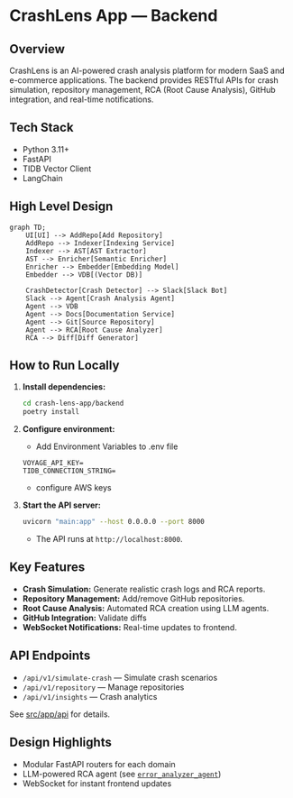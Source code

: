 # CrashLens App — Backend

## Overview

CrashLens is an AI-powered crash analysis platform for modern SaaS and e-commerce applications. The backend provides RESTful APIs for crash simulation, repository management, RCA (Root Cause Analysis), GitHub integration, and real-time notifications.

## Tech Stack

- Python 3.11+
- FastAPI
- TIDB Vector Client
- LangChain

## High Level Design

```mermaid
graph TD;
    UI[UI] --> AddRepo[Add Repository]
    AddRepo --> Indexer[Indexing Service]
    Indexer --> AST[AST Extractor]
    AST --> Enricher[Semantic Enricher]
    Enricher --> Embedder[Embedding Model]
    Embedder --> VDB[(Vector DB)]
 
    CrashDetector[Crash Detector] --> Slack[Slack Bot]
    Slack --> Agent[Crash Analysis Agent]
    Agent --> VDB
    Agent --> Docs[Documentation Service]
    Agent --> Git[Source Repository]
    Agent --> RCA[Root Cause Analyzer]
    RCA --> Diff[Diff Generator]
```

## How to Run Locally

1. **Install dependencies:**
   ```sh
   cd crash-lens-app/backend
   poetry install
   ```

2. **Configure environment:**
   - Add Environment Variables to .env file
   ```
   VOYAGE_API_KEY=
   TIDB_CONNECTION_STRING=
   ```
   - configure AWS keys

3. **Start the API server:**
   ```sh
   uvicorn "main:app" --host 0.0.0.0 --port 8000
   ```
   - The API runs at `http://localhost:8000`.

## Key Features

- **Crash Simulation:** Generate realistic crash logs and RCA reports.
- **Repository Management:** Add/remove GitHub repositories.
- **Root Cause Analysis:** Automated RCA creation using LLM agents.
- **GitHub Integration:** Validate diffs
- **WebSocket Notifications:** Real-time updates to frontend.

## API Endpoints

- `/api/v1/simulate-crash` — Simulate crash scenarios
- `/api/v1/repository` — Manage repositories
- `/api/v1/insights` — Crash analytics

See [src/app/api](src/app/api) for details.

## Design Highlights

- Modular FastAPI routers for each domain
- LLM-powered RCA agent (see [`error_analyzer_agent`](src/app/core/agents/error_analyzer_agent.py))
- WebSocket for instant frontend updates

